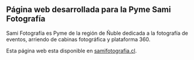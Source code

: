 ## Página web desarrollada para la Pyme Sami Fotografía


Sami Fotografía es Pyme de la región de Ñuble dedicada a la fotografía de eventos, arriendo de cabinas fotográfica y plataforma 360.

Esta página web esta disponible en [samifotografia.cl](www.samifotografia.cl).

